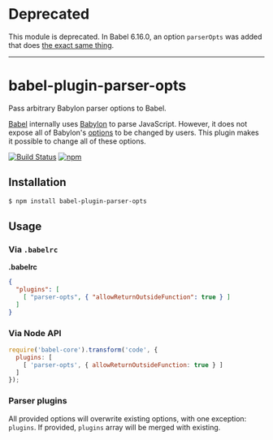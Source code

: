 # Deprecated

This module is deprecated. In Babel 6.16.0, an option `parserOpts` was added
that does [the exact same thing][babel blog].

[babel blog]: https://babeljs.io/blog/2016/09/28/6.16.0#new-feature

----

# babel-plugin-parser-opts

Pass arbitrary Babylon parser options to Babel.

[Babel] internally uses [Babylon] to parse JavaScript. However, it does
not expose all of Babylon's [options] to be changed by users. This plugin
makes it possible to change all of these options.

[![Build Status](https://img.shields.io/travis/TimothyGu/babel-plugin-parser-opts.svg)](https://travis-ci.org/TimothyGu/babel-plugin-parser-opts)
[![npm](https://img.shields.io/npm/v/babel-plugin-parser-opts.svg)](https://www.npmjs.com/package/babel-plugin-parser-opts)

[Babel]: https://github.com/babel/babel
[Babylon]: https://github.com/babel/babylon
[options]: https://github.com/babel/babylon#options

## Installation

```sh
$ npm install babel-plugin-parser-opts
```

## Usage

### Via `.babelrc`

**.babelrc**

```json
{
  "plugins": [
    [ "parser-opts", { "allowReturnOutsideFunction": true } ]
  ]
}
```

### Via Node API

```javascript
require('babel-core').transform('code', {
  plugins: [
    [ 'parser-opts', { allowReturnOutsideFunction: true } ]
  ]
});
```

### Parser plugins

All provided options will overwrite existing options, with one exception:
`plugins`. If provided, `plugins` array will be merged with existing.
